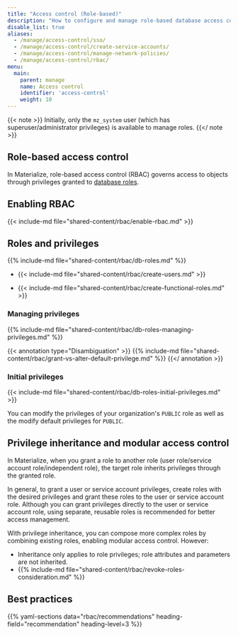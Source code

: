 ```yaml
---
title: "Access control (Role-based)"
description: "How to configure and manage role-based database access control (RBAC) in Materialize."
disable_list: true
aliases:
  - /manage/access-control/sso/
  - /manage/access-control/create-service-accounts/
  - /manage/access-control/manage-network-policies/
  - /manage/access-control/rbac/
menu:
  main:
    parent: manage
    name: Access control
    identifier: 'access-control'
    weight: 10
---
```


{{< note >}}
Initially, only the `mz_system` user (which has superuser/administrator
privileges) is available to manage roles.
{{</ note >}}

<a name="role-based-access-control-rbac" ></a>

## Role-based access control

In Materialize, role-based access control (RBAC) governs access to objects
through privileges granted to [database
roles](/manage/access-control/manage-roles/).

## Enabling RBAC

{{< include-md file="shared-content/rbac/enable-rbac.md" >}}

## Roles and privileges

{{% include-md file="shared-content/rbac/db-roles.md" %}}

- {{< include-md file="shared-content/rbac/create-users.md" >}}

- {{< include-md file="shared-content/rbac/create-functional-roles.md" >}}

### Managing privileges

{{% include-md file="shared-content/rbac/db-roles-managing-privileges.md" %}}

{{< annotation type="Disambiguation" >}}
{{% include-md file="shared-content/rbac/grant-vs-alter-default-privilege.md"
%}}
{{</ annotation >}}

### Initial privileges

{{< include-md file="shared-content/rbac/db-roles-initial-privileges.md" >}}

You can modify the privileges of your organization's `PUBLIC` role as well as
the modify default privileges for `PUBLIC`.

## Privilege inheritance and modular access control

In Materialize, when you grant a role to another role (user role/service account
role/independent role), the target role inherits privileges through the granted
role.

In general, to grant a user or service account privileges, create roles with the
desired privileges and grant these roles to the user or service account role.
Although you can grant privileges directly to the user or service account role,
using separate, reusable roles is recommended for better access management.

With privilege inheritance, you can compose more complex roles by
combining existing roles, enabling modular access control. However:

- Inheritance only applies to role privileges; role attributes and parameters
  are not inherited.
- {{% include-md file="shared-content/rbac/revoke-roles-consideration.md" %}}

## Best practices

{{% yaml-sections data="rbac/recommendations" heading-field="recommendation" heading-level=3 %}}
